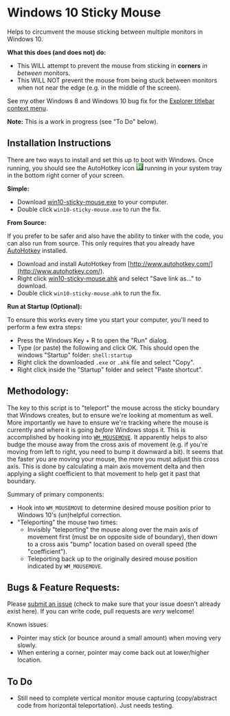 # Windows 10 Sticky Mouse
Helps to circumvent the mouse sticking between multiple monitors in Windows 10. 

**What this does (and does not) do:**
* This WILL attempt to prevent the mouse from sticking in **corners** _in between_ monitors. 
* This WILL NOT prevent the mouse from being stuck between monitors when not near the edge (e.g. in the middle of the screen).  

See my other Windows 8 and Windows 10 bug fix for the [Explorer titlebar context menu](https://github.com/patricknelson/windows-explorer-context-bug).

**Note:** This is a work in progress (see "To Do" below).

## Installation Instructions

There are two ways to install and set this up to boot with Windows. Once running, you should see the AutoHotkey icon ![AutoHotkey System Tray Icon](images/autohotkey-tray.png) running in your system tray in the bottom right corner of your screen.

**Simple:**

* Download [win10-sticky-mouse.exe](https://github.com/patricknelson/win10-sticky-mouse/raw/master/win10-sticky-mouse.exe) to your computer.
* Double click `win10-sticky-mouse.exe` to run the fix.

**From Source:**

If you prefer to be safer and also have the ability to tinker with the code, you can also run from source. This only requires that you already have [AutoHotkey](http://www.autohotkey.com/) installed. 

* Download and install AutoHotkey from [http://www.autohotkey.com/](http://www.autohotkey.com/).
* Right click [win10-sticky-mouse.ahk](https://github.com/patricknelson/win10-sticky-mouse/raw/master/win10-sticky-mouse.ahk) and select "Save link as..." to download.
* Double click `win10-sticky-mouse.ahk` to run the fix. 


**Run at Startup (Optional):**

To ensure this works every time you start your computer, you'll need to perform a few extra steps:

  * Press the Windows Key + R to open the "Run" dialog.
  * Type (or paste) the following and click OK. This should open the windows "Startup" folder: `shell:startup`
  * Right click the downloaded `.exe` or `.ahk` file and select "Copy".
  * Right click inside the "Startup" folder and select "Paste shortcut".

## Methodology:

The key to this script is to "teleport" the mouse across the sticky boundary that Windows creates, but to ensure we're looking at momentum as well. More importantly we have to ensure we're tracking where the mouse is currently and where it is going _before_ Windows stops it. This is accomplished by hooking into [`WM_MOUSEMOVE`](https://msdn.microsoft.com/en-us/library/windows/desktop/ms645616%28v=vs.85%29.aspx). It apparently helps to also budge the mouse away from the cross axis of movement (e.g. if you're moving from left to right, you need to bump it downward a bit). It seems that the faster you are moving your mouse, the more you must adjust this cross axis. This is done by calculating a main axis movement delta and then applying a slight coefficient to that movement to help get it past that boundary.  

Summary of primary components:

* Hook into `WM_MOUSEMOVE` to determine desired mouse position prior to Windows 10's (un)helpful correction.
* "Teleporting" the mouse two times: 
  * Invisibly "teleporting" the mouse along over the main axis of movement first (must be on opposite side of boundary), then down to a cross axis "bump" location based on overall speed (the "coefficient").
  * Teleporting back up to the originally desired mouse position indicated by `WM_MOUSEMOVE`.    

## Bugs & Feature Requests:

Please [submit an issue](https://github.com/patricknelson/win10-sticky-mouse/issues) (check to make sure that your issue doesn't already exist here). If you can write code, pull requests are _very_ welcome!

Known issues:

* Pointer may stick (or bounce around a small amount) when moving very slowly.
* When entering a corner, pointer may come back out at lower/higher location.

## To Do
* Still need to complete vertical monitor mouse capturing (copy/abstract code from horizontal teleportation). Just needs testing. 

